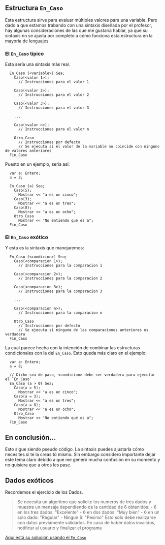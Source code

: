 ## Estructura `En_Caso`

Esta estructura sirve para evaluar múltiples valores para una variable. Pero dado a que estamos trabando con una sintaxis diseñada por el profesor, hay algunas consideraciones de las que me gustaría hablar, ya que su sintaxis no se ajusta por completo a cómo funciona esta estructura en la mayoría de lenguajes

### El `En_Caso` típico

Esta sería una sintaxis más real.

```
  En_Caso (<variable>) Sea;
    Caso(<valor 1>);
      // Instrucciones para el valor 1

    Caso(<valor 2>);
      // Instrucciones para el valor 2

    Caso(<valor 3>);
      // Instrucciones para el valor 3

    ...

    Caso(<valor n>);
      // Instrucciones para el valor n

    Otro_Caso
      // Instrucciones por defecto
      // Se ejecuta si el valor de la variable no coincide con ninguno de valores anteriores
  Fin_Caso
```

Puesto en un ejemplo, sería así:

```
  var a: Entero;
  a = 3;

  En_Caso (a) Sea;
    Caso(5);
      Mostrar << "a es un cinco";
    Caso(3);
      Mostrar << "a es un tres";
    Caso(8);
      Mostrar << "a es un ocho";
    Otro_Caso
      Mostrar << "No entiendo qué es a";
  Fin_Caso
```

### El `En_Caso` exótico

Y esta es la sintaxis que manejaremos:

```
  En_Caso (<condicion>) Sea;
    Caso(<comparacion 1>);
      // Instrucciones para la comparacion 1

    Caso(<comparacion 2>);
      // Instrucciones para la comparacion 2

    Caso(<comparacion 3>);
      // Instrucciones para la comparacion 3

    ...

    Caso(<comparacion n>);
      // Instrucciones para la comparacion n

    Otro_Caso
      // Instrucciones por defecto
      // Se ejecuta si ninguna de las comparaciones anteriores es verdadera
  Fin_Caso
```

La cual parece hecha con la intención de combinar las estructuras condicionales con la del `En_Caso`. Esto queda más claro en el ejemplo:

```
  var a: Entero;
  a = 8;

  // Dicho sea de paso, <condicion> debe ser verdadera para ejecutar el `En_Caso`
  En_Caso (a > 0) Sea;
    Caso(a = 5);
      Mostrar << "a es un cinco";
    Caso(a = 3);
      Mostrar << "a es un tres";
    Caso(a = 8);
      Mostrar << "a es un ocho";
    Otro_Caso
      Mostrar << "No entiendo qué es a";
  Fin_Caso
```

## En conclusión...

Esto sigue siendo pseudo código. La sintaxis puedes ajustarla cómo necesites si te la creas tú mismo. Sin embargo considero importante dejar este tema claro debido a que me generó mucha confusión en su momento y no quisiera que a otros les pase.

## Dados exóticos

Recordemos el ejercicio de los Dados.

> Se necesita un algoritmo que solicite los numeros de tres dados y muestre un mensaje dependiendo de la cantidad de 6 obtenidos:
    - 6 en los tres dados: "Excelente"
    - 6 en dos dados: "Muy bien"
    - 6 en un solo dado: "Regular"
    - Ningun 6: "Pesimo"
Esto solo debe realizarse con datos previamente validados. En caso de haber datos invalidos, notificar al usuario y finalizar el programa

[Aquí está su solución usando el `En_Caso`](./dados-exotico.txt) 

